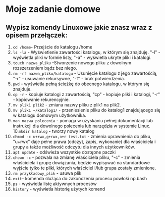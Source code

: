 # Moje zadanie domowe

## Wypisz komendy Linuxowe jakie znasz wraz z opisem przełączek:

1. `cd /home`- Przejście do katalogu /home
2. `ls -la` - Wyświetlenie zawartości katalogu, w którym się znajduję. "-l" - wyświetla pliki w formie listy, "-a" - wyświetla ukryte pliki i katalogi.
3. `touch nazwa_pliku` -Stworzenie nowego pliku z dowolnym rozszerzeniem bądz bez niego.
4. `rm -rf nazwa_pliku/katalogu` - Usunięcie katalogu z jego zawartością, "-r" - usuwanie rekursywne, "-f" - brak potwierdzenia.
5. `pwd` - wyświetla pełną ścieżkę do obecnego katalogu, w którym się znajduje.
6. `cp -r` - kopiuje katalogi z zawartością, "cp" - kopiuje pliki i katalogi, "-r" - kopiowanie rekurencyjnie.
7. `mv plik1 plik2` - zmiana nazwy pliku z plik1 na plik2.
8. `mv plik1 ~/katalog1/` - przeniesienie pliku do katalog1 znajdującego się w katalogu domowym użytkownika.
9. `man nazwa_polecenia` - pomaga w uzyskaniu pełnej dokumentacji lub instrukcji dla dowolnego polecenia lub narzędzia w systemie Linux.
10.`mkdir katalog` - tworzy nowy katalog
11. `chmod -c u+rwx,g+rwx,o+r test.txt` - zmienia uprawnienia do pliku, "u+rwx" daje pełne prawa (odczyt, zapis, wykonanie) dla właściciela i grupy a także możliwość odczytu dla innych użytkowników.
12. `apt update` - odświeża wszystkie dostępne paczki
13. `chown -c` - pozwala na zmianę właściciela pliku, "-c" - zmienia właściciela i grupę dowiązania, będzie wypisywać na standardowe wyjście tylko te pliki, których właściciel i/lub grupa zostały zmienione.
14. `rm przykładowy_plik`  - usuwa plik
15. `exit`- komenda służąca do zakończenia procesu powłoki np.bash
15. `ps` - wyświetla listę aktywnych procesów
16. `history` - wyświetla historię użytych komend